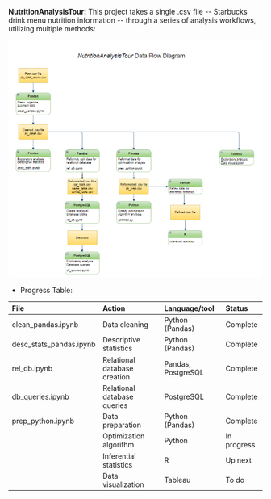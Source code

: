 **NutritionAnalysisTour:** This project takes a single .csv file -- Starbucks drink menu nutrition information -- through a series of analysis workflows, utilizing multiple methods:  

![data_flow](https://github.com/Ugi77/projects/blob/main/NutritionAnalysisTour/data_flow.PNG)

   - Progress Table:
 
File | Action | Language/tool | Status |
| :----------- | :----------- | :----------- | :----------- |
| clean_pandas.ipynb | Data cleaning  | Python (Pandas)     | Complete  |
| desc_stats_pandas.ipynb | Descriptive statistics  | Python (Pandas)   | Complete |
| rel_db.ipynb | Relational database creation | Pandas, PostgreSQL  | Complete |
| db_queries.ipynb | Relational database queries | PostgreSQL  | Complete |
| prep_python.ipynb | Data preparation | Python (Pandas)  | Complete |
| | Optimization algorithm | Python  | In progress |
| | Inferential statistics | R  | Up next |
| | Data visualization | Tableau  | To do |
